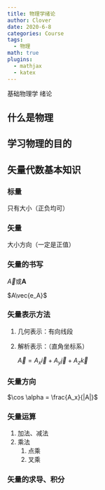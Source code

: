 ```yaml
---
title: 物理学绪论
author: Clover
date: 2020-6-8
categories: Course
tags:
  - 物理
math: true
plugins:
  - mathjax
  - katex
---
```


基础物理学 绪论

<!-- more -->

## 什么是物理

## 学习物理的目的

## 矢量代数基本知识

### 标量

只有大小（正负均可）

### 矢量

大小方向（一定是正值）

### 矢量的书写

$\vec{A}$或$\pmb{A}$

$A\vec{e_A}$

### 矢量表示方法

1. 几何表示：有向线段

2. 解析表示：（直角坐标系）

   $\vec{A}=A_x\vec{i}+A_y\vec{j}+A_z\vec{k}$

### 矢量方向

$\cos \alpha = \frac{A_x}{|A|}$

### 矢量运算

1. 加法、减法
2. 乘法
   1. 点乘
   2. 叉乘

### 矢量的求导、积分
